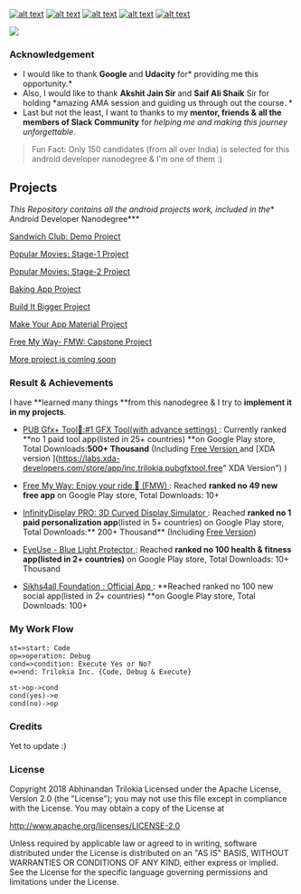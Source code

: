 <!-- Please don't remove this: Grab your social icons from https://github.com/carlsednaoui/gitsocial -->

<!-- display the social media buttons in your README -->

[![alt text][1.1]][1] 		[![alt text][2.1]][2] 		[![alt text][3.1]][3]		[![alt text][4.1]][4]		[![alt text][5.1]][5]


<!-- links to social media icons -->
<!-- no need to change these -->

<!-- icons with padding -->

[1.1]: http://i.imgur.com/tXSoThF.png (Twitter)
[2.1]: http://i.imgur.com/P3YfQoD.png (Facebook)
[3.1]: http://i.imgur.com/yCsTjba.png (Google+)
[4.1]: https://ppxdev.files.wordpress.com/2018/10/aln.png (Linkedin)
[5.1]: http://i.imgur.com/0o48UoR.png (Github)


<!-- links to your social media accounts -->
<!-- update these accordingly -->

[1]: http://www.twitter.com/imtrilokia
[2]: http://www.facebook.com/abhinandan.trilokia
[3]: https://plus.google.com/+AbhinandanTrilokia
[4]: https://www.linkedin.com/in/abhinandantrilokia/
[5]: https://github.com/Trilokia


<!-- Please don't remove this: Grab your social icons from https://github.com/carlsednaoui/gitsocial -->
![](https://ppxdev.files.wordpress.com/2018/10/githubn.png)
### Acknowledgement
- I would like to thank **Google** and **Udacity** for* providing me this opportunity.*
- Also, I would like to thank **Akshit Jain Sir** and **Saif Ali Shaik** Sir for holding *amazing AMA session and guiding us through out the course. *
- Last but not the least, I want to thanks to my **mentor, friends & all the members of Slack Community** for *helping me and making this journey unforgettable*.

> Fun Fact: Only 150 candidates (from all over India) is selected for this android developer nanodegree & I'm one of them :)

## Projects

*This Repository contains all the android projects work, included in the** Android Developer Nanodegree***

[Sandwich Club: Demo Project](https://github.com/Trilokia/GoogleUdacityAndroidDeveloperNanoDegreeScholarship/tree/master/Sandwich%20Club%20Project "Sandwich Club Project")

[Popular Movies: Stage-1 Project](https://github.com/Trilokia/GoogleUdacityAndroidDeveloperNanoDegreeScholarship/tree/master/Popular%20Movies%20Stage-1%20Project "Popular Movies Stage-1 Project")

[Popular Movies: Stage-2 Project](https://github.com/Trilokia/GoogleUdacityAndroidDeveloperNanoDegreeScholarship/tree/master/Popular%20Movies%20Stage-2%20Project "Popular Movies Stage-2 Project")

[Baking App Project](https://github.com/Trilokia/GoogleUdacityAndroidDeveloperNanoDegreeScholarship/tree/master/Baking%20App%20Project "Baking App Project")

[Build It Bigger Project](https://github.com/Trilokia/GoogleUdacityAndroidDeveloperNanoDegreeScholarship/tree/master/Build%20It%20Bigger%20Project "Build It Bigger Project")

[Make Your App Material Project](https://github.com/Trilokia/GoogleUdacityAndroidDeveloperNanoDegreeScholarship/tree/master/Make%20Your%20App%20Material%20Project "Make Your App Material Project")

[Free My Way- FMW: Capstone Project](https://github.com/Trilokia/GoogleUdacityAndroidDeveloperNanoDegreeScholarship/tree/master/FMW%20Free%20my%20way:%20Capstone%20Project "Free My Way- FMW: Capstone Project")

[More project is coming soon](http://localhost/ "link title")


### Result & Achievements
I have **learned many things **from this nanodegree & I try to **implement it in my projects**.
- [PUB Gfx+ Tool🔧:#1 GFX Tool(with advance settings) ](https://play.google.com/store/apps/details?id=inc.trilokia.pubgfxtool "PUB Gfx+ Tool🔧:#1 GFX Tool(with advance settings)"): Currently ranked **no 1 paid tool app(listed in 25+ countries) **on Google Play store, Total Downloads:**500+ Thousand** (Including [Free Version ](https://play.google.com/store/apps/details?id=inc.trilokia.pubgfxtool.free "Free Version") and [XDA version ](https://labs.xda-developers.com/store/app/inc.trilokia.pubgfxtool.free" XDA Version") )

- [Free My Way: Enjoy your ride 🚗 (FMW) ](https://play.google.com/store/apps/details?id=inc.trilokia.freemyway&hl=en_IN "Free My Way: Enjoy your ride 🚗 (FMW)"): Reached **ranked no 49 new free app** on Google Play store, Total Downloads: 10+

- [InfinityDisplay PRO: 3D Curved Display Simulator ](https://play.google.com/store/apps/details?id=inc.trilokia.infinitydisplay.activedisplay.pro 	"InfinityDisplay PRO: 3D Curved Display Simulator"): Reached **ranked no 1 paid personalization app**(listed in 5+ countries) on Google Play store, Total Downloads:** 200+ Thousand** (Including [Free Version](https://play.google.com/store/apps/details?id=inc.trilokia.infinitydisplay.activedisplay.free	"Free Version"))

- [EyeUse - Blue Light Protector ](https://play.google.com/store/apps/details?id=inc.trilokia.eyeuse "EyeUse - Blue Light Protector"): Reached **ranked no 100 health & fitness app(listed in 2+ countries)** on Google Play store, Total Downloads: 10+ Thousand

- [	Sikhs4all Foundation : Official App ](https://play.google.com/store/apps/details?id=inc.trilokia.eyeuse "Sikhs4all Foundation : Official App"): **Reached ranked no 100 new social app(listed in 2+ countries) **on Google Play store, Total Downloads: 100+

### My Work Flow
```flow
st=>start: Code
op=>operation: Debug
cond=>condition: Execute Yes or No?
e=>end: Trilokia Inc. {Code, Debug & Execute}

st->op->cond
cond(yes)->e
cond(no)->op
```

### Credits
Yet to update :)

### License
Copyright 2018 Abhinandan Trilokia  Licensed under the Apache License, Version 2.0 (the "License"); you may not use this file except in compliance with the License. You may obtain a copy of the License at

http://www.apache.org/licenses/LICENSE-2.0

Unless required by applicable law or agreed to in writing, software distributed under the License is distributed on an "AS IS" BASIS, WITHOUT WARRANTIES OR CONDITIONS OF ANY KIND, either express or implied. See the License for the specific language governing permissions and limitations under the License.
